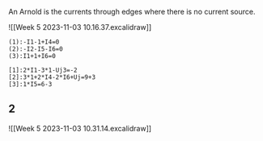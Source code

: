 An Arnold is the currents through edges where there is no current source.

![[Week 5 2023-11-03 10.16.37.excalidraw]]
```TK1
(1):-I1-1+I4=0
(2):-I2-I5-I6=0
(3):I1+1+I6=0
```

```TK2
[1]:2*I1-3*1-Uj3=-2
[2]:3*1+2*I4-2*I6+Uj=9+3
[3]:1*I5=6-3
```

## 2
![[Week 5 2023-11-03 10.31.14.excalidraw]]